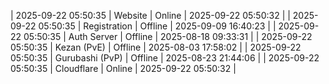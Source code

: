 | 2025-09-22 05:50:35 | Website | Online | 2025-09-22 05:50:32 |
| 2025-09-22 05:50:35 | Registration | Offline | 2025-09-09 16:40:23 |
| 2025-09-22 05:50:35 | Auth Server | Offline | 2025-08-18 09:33:31 |
| 2025-09-22 05:50:35 | Kezan (PvE) | Offline | 2025-08-03 17:58:02 |
| 2025-09-22 05:50:35 | Gurubashi (PvP) | Offline | 2025-08-23 21:44:06 |
| 2025-09-22 05:50:35 | Cloudflare | Online | 2025-09-22 05:50:32 |
